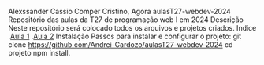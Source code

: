 Alexssander Cassio Comper Cristino, Agora
aulasT27-webdev-2024
Repositório das aulas da T27 de programação web I em 2024
Descrição
Neste repositório será colocado todos os arquivos e projetos criados.
Indice
.[Aula 1](#aula1)
.[Aula 2](#aula2)
Instalação
Passos para instalar e configurar o projeto:
git clone https://github.com/Andrei-Cardozo/aulasT27-webdev-2024
cd projeto
npm install.

